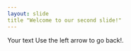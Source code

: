 ```yaml
---
layout: slide
title "Welcome to our second slide!"
---
```

Your text
Use the left arrow to go back!. 
